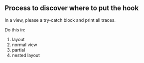 Process to discover where to put the hook
--------------------------------------------

In a view, please a try-catch block and print all traces.

Do this in:
1. layout
2. normal view
3. partial
4. nested layout